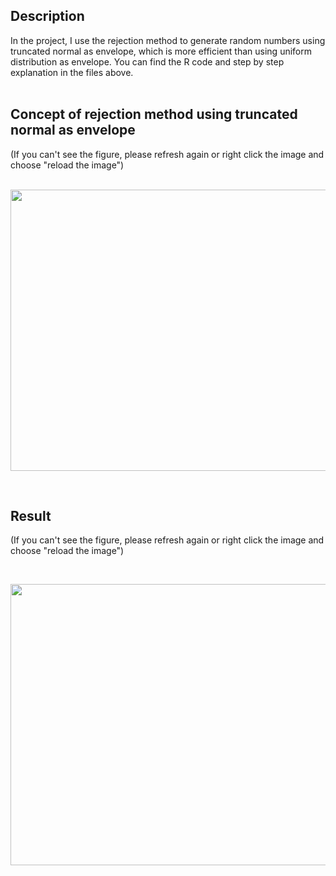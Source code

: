 ## Description
In the project, I use the rejection method to generate random numbers using truncated normal as envelope, which is more efficient than using uniform distribution as envelope. You can find the R code and step by step explanation in the files above.<br/>
<br/>

## Concept of rejection method using truncated normal as envelope
(If you can't see the figure, please refresh again or right click the image and choose "reload the image")<br/>
<br/>
<p align="center">
  <img src="https://drive.google.com/uc?export=view&id=1pGWA_aawVH4i5SdAAOmDconESHWa85PH"  width="600" height="450">
</p>
<br/>

## Result
(If you can't see the figure, please refresh again or right click the image and choose "reload the image")<br/>

<br/>
<p align="center">
  <img src="https://drive.google.com/uc?export=view&id=1g7mJs30PAhz7sYG_lRido8d8N7C_ol3l"  width="600" height="450">
</p>
